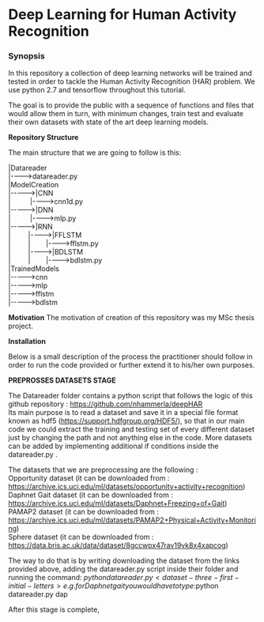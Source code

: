 # Deep Learning for Human Activity Recognition

<h3>Synopsis</h3>
In this repository a collection of deep learning networks will be trained and tested in order to tackle the Human Activity Recognition (HAR) problem.
We use python 2.7 and tensorflow throughout this tutorial.

The goal is to provide the public with a sequence of functions and files that would allow them in turn, with minimum changes, train test and evaluate their own datasets with state of the art deep learning models.

<b>Repository Structure</b>

The main structure that we are going to follow is this:

|Datareader  
|---->datareader.py  
|ModelCreation  
|----->|CNN  
|&nbsp;&nbsp;&nbsp;&nbsp;&nbsp;&nbsp;&nbsp;&nbsp;&nbsp;&nbsp;|---->cnn1d.py  
|----->|DNN  
|&nbsp;&nbsp;&nbsp;&nbsp;&nbsp;&nbsp;&nbsp;&nbsp;&nbsp;&nbsp;|---->mlp.py  
|----->|RNN  
|&nbsp;&nbsp;&nbsp;&nbsp;&nbsp;&nbsp;&nbsp;&nbsp;&nbsp;|---->|FFLSTM  
|&nbsp;&nbsp;&nbsp;&nbsp;&nbsp;&nbsp;&nbsp;&nbsp;&nbsp;|&nbsp;&nbsp;&nbsp;&nbsp;&nbsp;&nbsp;&nbsp;&nbsp;|---->fflstm.py  
|&nbsp;&nbsp;&nbsp;&nbsp;&nbsp;&nbsp;&nbsp;&nbsp;&nbsp;|---->|BDLSTM  
|&nbsp;&nbsp;&nbsp;&nbsp;&nbsp;&nbsp;&nbsp;&nbsp;&nbsp;|&nbsp;&nbsp;&nbsp;&nbsp;&nbsp;&nbsp;&nbsp;&nbsp;|---->bdlstm.py  
|TrainedModels  
|----->cnn  
|----->mlp  
|----->fflstm  
|----->bdlstm  

<b>Motivation</b>
The motivation of creation of this repository was my MSc thesis project.

<b>Installation</b>

Below is a small description of the process the practitioner should follow in order to run the code provided or further extend it to his/her own purposes.  

<b>PREPROSSES DATASETS STAGE</b>

The Datareader folder contains a python script that follows the logic of this github repository : https://github.com/nhammerla/deepHAR  
Its main purpose is to read a dataset and save it in a special file format known as hdf5 (https://support.hdfgroup.org/HDF5/), so that
in our main code we could extract the training and testing set of every different dataset just by changing the path and not anything else in the code. More datasets can be added by implementing additional if conditions inside the datareader.py  .

The datasets that we are preprocessing are the following :  
Opportunity dataset (it can be downloaded from : https://archive.ics.uci.edu/ml/datasets/opportunity+activity+recognition)  
Daphnet Gait dataset (it can be downloaded from : https://archive.ics.uci.edu/ml/datasets/Daphnet+Freezing+of+Gait)  
PAMAP2 dataset (it can be downloaded from : https://archive.ics.uci.edu/ml/datasets/PAMAP2+Physical+Activity+Monitoring)  
Sphere dataset (it can be downloaded from : https://data.bris.ac.uk/data/dataset/8gccwpx47rav19vk8x4xapcog)  

The way to do that is by writing downloading the dataset from the links provided above, adding the datareader.py script inside their
folder and running the command:
$python datareader.py <dataset-three-first-initial-letters>
e.g. for Daphnet gait you would have to type :$python datareader.py dap

After this stage is complete, 
